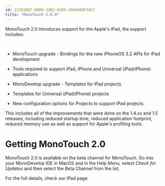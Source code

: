 ```yaml
---
id: 22301DEF-BBB9-33B2-0199-30A4080F1651
title: "MonoTouch 2.0.0"
---
```


MonoTouch 2.0 introduces support for the Apple's iPad, the support
includes:

&nbsp;

-  MonoTouch upgrade -   Bindings for the new iPhoneOS 3.2 APIs for iPad development 
-   Tools required to support iPad, iPhone and Universal (iPad/iPhone) applications 


 
-  MonoDevelop upgrade -   Templates for iPad projects
-   Templates for Universal (iPad/iPhone) projects
-   New configuration options for Projects to support iPad projects


 


This includes all of the improvements that were done on the 1.4.xx and 1.5
releases, including reduced startup time, reduced application footprint, reduced
memory use as well as support for Apple's profiling tools.

 <a name="Getting_MonoTouch_2.0" class="injected"></a>


# Getting MonoTouch 2.0

MonoTouch 2.0 is available on the beta channel for MonoTouch. Go into your
MonoDevelop IDE in MacOS and in the Help *Menu,* select *Check for Updates* and then select the Beta Channel from the list.

For the full details, check our iPad page.
